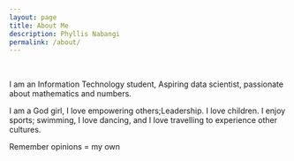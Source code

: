 ```yaml
---
layout: page
title: About Me
description: Phyllis Nabangi
permalink: /about/
---
```

<br>

<!-- <img src="{{ site.baseurl }}/index.jpg" title="Profile Picture" class="profile"> -->

I am an Information Technology student, Aspiring data scientist, passionate about mathematics and numbers.
 
I am a God girl, I love empowering others;Leadership. I love children. I enjoy sports; swimming, I love dancing, and I love travelling to experience other cultures.


Remember opinions = my own